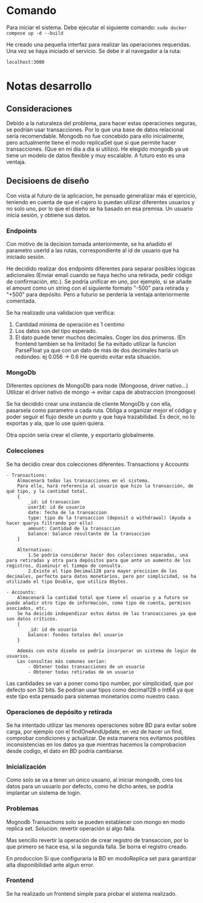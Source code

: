 # Comando

Para iniciar el sistema. Debe ejecutar el siguiente comando:
`sudo docker compose up -d --build`

He creado una pequeña interfaz para realizar las operaciones requeridas.
Una vez se haya iniciado el servicio.
Se debe ir al navegador a la ruta:

`localhost:3000`

# Notas desarrollo

## Consideraciones

Debido a la naturaleza del problema, para hacer estas operaciones seguras, se podrían usar transacciones. Por lo que una base de datos relacional sería recomendable. Mongodb no fue concebido para ello inicialmente, pero actualmente tiene el modo replicaSet que si que permite hacer transacciones. (Que en mi día a día si utilizo). He elegido mongodb ya ue tiene un modelo de datos flexible y muy escalable. A futuro esto es una ventaja.

## Decisioens de diseño

Con vista al futuro de la aplicacion, he pensado generalizar más el ejercicio, teniendo en cuenta de que el cajero lo puedan utilizar diferentes usuarios y no solo uno, por lo que el diseño se ha basado en esa premisa. Un usuario inicia sesión, y obtiene sus datos.

### Endpoints

Con motivo de la decision tomada anteriormente, se ha añadido el parametro userId a las rutas, correspondiente al id de usuario que ha iniciado sesión.

He decidido realizar dos endpoints diferentes para separar posibles lógicas adicionales (Enviar email cuando se haya hecho una retirada, pedir código de confirmación, etc.). Se podría unificar en uno, por ejemplo, si se añade el amount como un string con el siguiente formato "-500" para retirada y "+500" para depósito. Pero a futurio se perdería la ventaja anteriormente comentada.

Se ha realizado una validacion que verifica:

1. Cantidad mínima de operación es 1 centimo
2. Los datos son del tipo esperado.
3. El dato puede tener muchos decimales. Coger los dos primeros. (En frontend tambien se ha limitado)
   Se ha evitado utilizar la funcion ParseFloat ya que con un dato de mas de dos decimales haría un redondeo. ej 0.056 -> 0.6
   He querido evitar esta situación.

### MongoDb

Diferentes opciones de MongoDb para node (Mongoose, driver nativo...)
Utilizar el driver nativo de mongo -> evitar capa de abstraccion (mongoose)

Se ha decidido crear una instancia de cliente MongoDb y con ella,
pasarsela como parametro a cada ruta. Obliga a organizar mejor el código y poder seguir el flujo desde un punto y que haya trazabilidad. Es decir, no lo exportas y ala, que lo use quien quiera.

Otra opción sería crear el cliente, y exportarlo globalmente.

### Colecciones

Se ha decidio crear dos colecciones diferentes. Transactions y Accounts

    - Transactions:
        Almacenará todas las transacciones en el sistema.
        Para ello, hará referencia al usuario que hizo la transacción, de qué tipo, y la cantidad total.
        {
            _id: id transaccion
            userId: id de usuario
            date: fecha de la transaccion
            type: tipo de la transaccion (deposit o withdrawal) (Ayuda a hacer querys filtrando por ello)
            amount: Cantidad de la transaccion
            balance: balance resultante de la transaccion
        }

        Alternativas:
            1.Se podría considerar hacer dos colecciones separadas, una para retiradas y otra para depósitos para que ante un aumento de los registros, disminuir el tiempo de consulta.
            2.Existe el tipo Decimal128 para mayor precision de los decimales, perfecto para datos monetarios, pero por simplicidad, se ha utilizado el tipo Double, que utiliza 8bytes.

    - Accounts:
        Almacenará la cantidad total que tiene el usuario y a futuro se puede añadir otro tipo de información, como tipo de cuenta, permisos asociados, etc.
        Se ha deicido independizar estos datos de las transacciones ya que son datos críticos.
        {
            _id: id de usuario
            balance: fondos totales del usuario
        }

        Además con este diseño se podría incorporar un sistema de login de usuarios.
        Las consultas más comunes serían:
            - Obtener todas transacciones de un usuario
            - Obtener todas retiradas de un usuario

Las cantidades se van a poner como tipo number, por simplicidad, que por defecto son 32 bits. Se podrian usar tipos como decimal128 o Int64 ya que este tipo esta pensado para sistemas monetarios como nuestro caso.

### Operaciones de depósito y retirada

Se ha intentado utilizar las menores operaciones sobre BD para evitar sobre carga, por ejemplo con el findOneAndUpdate, en vez de hacer un find, comprobar condiciones y actualizar. De esta manera nos evitamos posibles inconsistencias en los datos ya que mientras hacemos la comprobacion desde codigo, el dato en BD podría cambiarse.

### Inicialización

Como solo se va a tener un único usuario, al iniciar mongodb, creo los datos para un usuario por defecto, como he dicho antes, se podría implantar un sistema de login.

### Problemas

Mognodb Transactions solo se pueden establecer con mongo en modo replica set.
Solucion: revertir operación si algo falla.

Mas sencillo revertir la operación de crear registro de transaccion, por lo que primero se hace esa, si la segunda falla. Se borra el registro creado.

En produccion Si que configuraría la BD en modoReplica set para garantizar alta disponibilidad ante algun error.

### Frontend

Se ha realizado un frontend simple para probar el sistema realizado.
